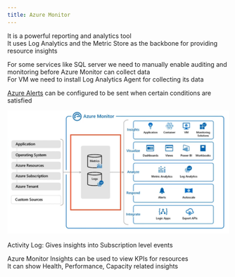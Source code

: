 ```yaml
---
title: Azure Monitor
---
```


It is a powerful reporting and analytics tool  
It uses Log Analytics and the Metric Store as the backbone for providing resource insights

For some services like SQL server we need to manually enable auditing and monitoring before Azure Monitor can collect data  
For VM we need to install Log Analytics Agent for collecting its data

[Azure Alerts](../Azure%20Metrics%20&%20Logs/Azure%20Alerts.md) can be configured to be sent when certain conditions are satisfied

![Azure Monitor|580](../images/azure_monitor.png)

Activity Log: Gives insights into Subscription level events  

Azure Monitor Insights can be used to view KPIs for resources  
It can show Health, Performance, Capacity related insights
